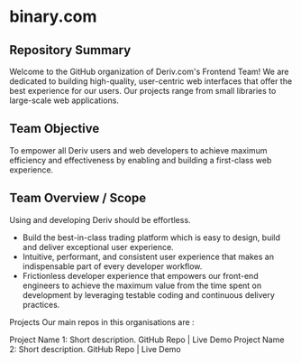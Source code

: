 # binary.com
## Repository Summary

Welcome to the GitHub organization of Deriv.com's Frontend Team! We are dedicated to building high-quality, user-centric web interfaces that offer the best experience for our users. Our projects range from small libraries to large-scale web applications.

## Team Objective
To empower all Deriv users and web developers to achieve maximum efficiency and effectiveness by enabling and building a first-class web experience.

## Team Overview / Scope
Using and developing Deriv should be effortless.

- Build the best-in-class trading platform which is easy to design, build and deliver exceptional user experience.
- Intuitive, performant, and consistent user experience that makes an indispensable part of every developer workflow.
- Frictionless developer experience that empowers our front-end engineers to achieve the maximum value from the time spent on development by leveraging testable coding and continuous delivery practices.

Projects
Our main repos in this organisations are :

Project Name 1: Short description. GitHub Repo | Live Demo
Project Name 2: Short description. GitHub Repo | Live Demo
